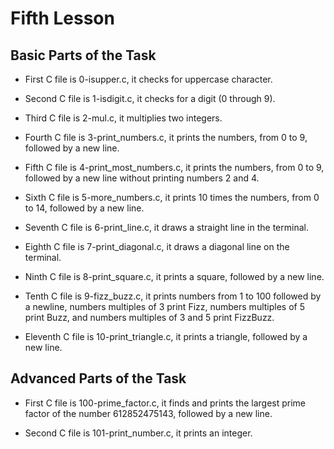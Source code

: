 # Fifth Lesson

## Basic Parts of the Task

- First C file is 0-isupper.c, it checks for uppercase character.

- Second C file is 1-isdigit.c, it checks for a digit (0 through 9).

- Third C file is 2-mul.c, it multiplies two integers.

- Fourth C file is 3-print_numbers.c, it prints the numbers, from 0 to 9, followed by a new line.

- Fifth C file is 4-print_most_numbers.c, it prints the numbers, from 0 to 9, followed by a new line without printing numbers 2 and 4.

- Sixth C file is 5-more_numbers.c, it prints 10 times the numbers, from 0 to 14, followed by a new line.

- Seventh C file is 6-print_line.c, it draws a straight line in the terminal.

- Eighth C file is 7-print_diagonal.c, it draws a diagonal line on the terminal.

- Ninth C file is 8-print_square.c, it prints a square, followed by a new line.

- Tenth C file is 9-fizz_buzz.c, it prints numbers from 1 to 100 followed by a newline, numbers multiples of 3 print Fizz, numbers multiples of 5 print Buzz, and numbers multiples of 3 and 5 print FizzBuzz.

- Eleventh C file is 10-print_triangle.c, it prints a triangle, followed by a new line.

## Advanced Parts of the Task

- First C file is 100-prime_factor.c, it finds and prints the largest prime factor of the number 612852475143, followed by a new line.

- Second C file is 101-print_number.c, it prints an integer.
